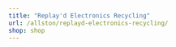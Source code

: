 ```yaml
---
title: "Replay'd Electronics Recycling"
url: /allston/replayd-electronics-recycling/
shop: shop
---
```


